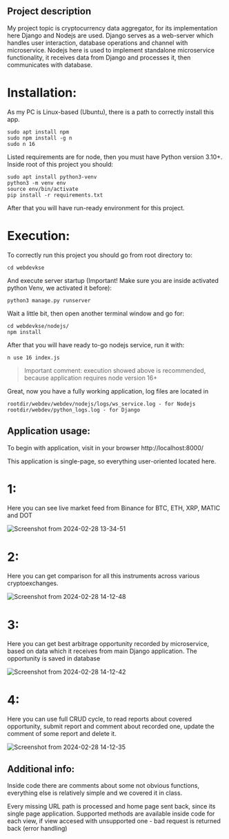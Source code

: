 ## Project description

My project topic is cryptocurrency data aggregator, for its implementation here Django and Nodejs are used.
Django serves as a web-server which handles user interaction, database operations and channel with microservice.
Nodejs here is used to implement standalone microservice functionality, it receives data from Django and processes it, then communicates with database.

# Installation:

As my PC is Linux-based (Ubuntu), there is a path to correctly install this app.
```
sudo apt install npm
sudo npm install -g n
sudo n 16
```
Listed requirements are for node, then you must have Python version 3.10+.
Inside root of this project you should:
```
sudo apt install python3-venv
python3 -m venv env
source env/bin/activate
pip install -r requirements.txt
```
After that you will have run-ready environment for this project.

# Execution:

To correctly run this project you should go from root directory to:
```
cd webdevkse
```
And execute server startup (Important! Make sure you are inside activated python Venv, we activated it before):
```
python3 manage.py runserver
```
Wait a little bit, then open another terminal window and go for:
```
cd webdevkse/nodejs/
npm install
```
After that you will have ready to-go nodejs service, run it with:
```
n use 16 index.js
```
> Important comment: execution showed above is recommended, because application requires node version 16+

Great, now you have a fully working application, log files are located in
```
rootdir/webdev/webdev/nodejs/logs/ws_service.log - for Nodejs
rootdir/webdev/python_logs.log - for Django
```

## Application usage:


To begin with application, visit in your browser http://localhost:8000/

This application is single-page, so everything user-oriented located here.
# 1: 
Here you can see live market feed from Binance for BTC, ETH, XRP, MATIC and DOT

![Screenshot from 2024-02-28 13-34-51](https://github.com/AvangardAA/KSE_webdev_node/assets/70914823/02915dcd-0cb8-411f-b1ab-4c0c02f826dd)

# 2:
Here you can get comparison for all this instruments across various cryptoexchanges.

![Screenshot from 2024-02-28 14-12-48](https://github.com/AvangardAA/KSE_webdev_node/assets/70914823/404f2f17-48d8-402c-857b-1623e7623b68)

# 3:
Here you can get best arbitrage opportunity recorded by microservice, based on data which it receives from main Django application. The opportunity is saved in database

![Screenshot from 2024-02-28 14-12-42](https://github.com/AvangardAA/KSE_webdev_node/assets/70914823/993587d8-796f-42d2-bfec-a59cae96cc3a)

# 4:
Here you can use full CRUD cycle, to read reports about covered opportunity, submit report and comment about recorded one, update the comment of some report and delete it.

![Screenshot from 2024-02-28 14-12-35](https://github.com/AvangardAA/KSE_webdev_node/assets/70914823/d82e62e6-89e2-4576-bdbf-cc3cc0ce57f7)

## Additional info:

Inside code there are comments about some not obvious functions, everything else is relatively simple and we covered it in class.

Every missing URL path is processed and home page sent back, since its single page application. Supported methods are available inside code for each view, if view accesed with unsupported one - bad request is returned back (error handling)

